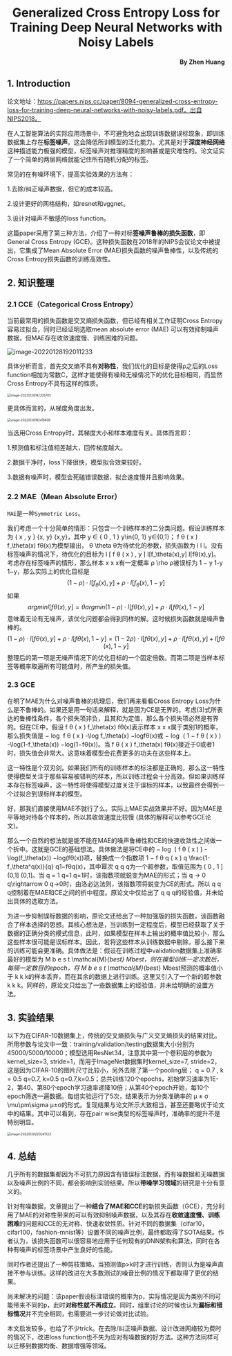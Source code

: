 # <center>Generalized Cross Entropy Loss for Training Deep Neural Networks with Noisy Labels</center>
#### <p align="right">By Zhen Huang</p>
## 1. Introduction
论文地址：https://papers.nips.cc/paper/8094-generalized-cross-entropy-loss-for-training-deep-neural-networks-with-noisy-labels.pdf。出自NIPS2018。

在人工智能算法的实际应用场景中，不可避免地会出现训练数据误标现象，即训练数据集上存在**标签噪声**。这会降低所训模型的泛化能力。尤其是对于**深度神经网络**这种描述能力极强的模型，标签噪声对推理精度的影响甚或是灾难性的。论文证实了一个简单的两层网络就能记住所有随机分配的标签。

常见的在有噪环境下，提高实验效果的方法有：

1.去除/纠正噪声数据，但它的成本较高。

2.设计更好的网格结构，如resnet和vggnet。

3.设计对噪声不敏感的loss function。

这篇paper采用了第三种方法，介绍了一种对标**签噪声鲁棒的损失函数**，即General Cross Entropy (GCE)。这种损失函数在2018年的NIPS会议论文中被提出，它集成了Mean Absolute Error (MAE)损失函数的噪声鲁棒性，以及传统的Cross Entropy损失函数的训练高效性。


## 2. 知识整理
### 2.1 CCE（Categorical Cross Entropy）

当前最常用的损失函数是交叉熵损失函数，但已经有相关工作证明Cross Entropy容易过拟合，同时已经证明选取mean absolute error (MAE) 可以有效抑制噪声数据，但MAE存在收敛速度慢、训练困难的问题。

![image-20220128192011233](C:\Users\Hz\AppData\Roaming\Typora\typora-user-images\image-20220128192011233.png)

具体分析而言，首先交叉熵不具有**对称性**，我们优化的目标是使得ρ之后的Loss function相加为常数C，这样才能使得有噪和无噪情况下的优化目标相同，而显然Cross Entropy不具有这样的性质。

<img src="C:\Users\Hz\AppData\Roaming\Typora\typora-user-images\image-20220128192205785.png" alt="image-20220128192205785" style="zoom:50%;" />

更具体而言的，从梯度角度出发。

<img src="C:\Users\Hz\AppData\Roaming\Typora\typora-user-images\image-20220128192416808.png" alt="image-20220128192416808" style="zoom:50%;" />

当选用Cross Entropy时，其梯度大小和样本难度有关。具体而言即：

1.预测值和标注值相差越大，回传梯度越大。

2.数据干净时，loss下降很快，模型拟合效果较好。

3.数据有噪声时，模型会死磕错误数据，拟合速度慢并且影响效果。



### 2.2 MAE（Mean Absolute Error）
`MAE`是一种`Symmetric Loss`。

我们考虑一个十分简单的情形：只包含一个训练样本的二分类问题。假设训练样本为 { x , y } \{x, y\} {x,y}，其中 y ∈ { 0 , 1 } y\in\{0, 1\} y∈{0,1}； f θ ( x ) f_\theta(x) fθ(x)为模型输出， θ \theta θ为待优化的参数，损失函数为 l l l。没有标签噪声的情况下，待优化的目标为 l [ f θ ( x ) , y ] l[f_\theta(x),y] l[fθ(x),y]。考虑存在标签噪声的情形，那么样本 x x x有一定概率 ρ \rho ρ被误标为 1 − y 1-y 1−y，那么实际上的优化目标是
$$
(1-\rho)\cdot l[f_\theta(x),y]+\rho \cdot l[f_\theta(x),1-y] 
$$
如果
$$
argmin​l[fθ​(x),y]=θargmin​{(1−ρ)⋅l[fθ​(x),y]+ρ⋅l[fθ​(x),1−y]}
$$
意味着无论有无噪声，该优化问题都会得到同样的解。这时候损失函数就是噪声鲁棒的。
$$
(1−ρ)⋅l[fθ​(x),y]+ρ⋅l[fθ​(x),1−y]=(1−2ρ)⋅l[fθ​(x),y]+ρ⋅{l[fθ​(x),y]+l[fθ​(x),1−y]} 
$$
整理后的第一项是无噪声情况下的优化目标的一个固定倍数。而第二项是当样本标签等概率取遍所有可能值时，所产生的损失值。



### 2.3  GCE

在明了MAE为什么对噪声鲁棒的机理后，我们再来看看Cross Entropy Loss为什么是不鲁棒的。如果还是用一句话来解释，就是因为CE是无界的。考虑(3)式所表达的鲁棒性条件，各个损失项非负，且其和为定值，那么各个损失项必然是有界的。但在CE中，假设 f θ ( x ) f_\theta(x) fθ(x)表示样本 x x x属于类别1的概率，那么损失值是 − log ⁡ f θ ( x ) -\log f_\theta(x) −logfθ(x)或 − log ⁡ ( 1 − f θ ( x ) ) -\log(1-f_\theta(x)) −log(1−fθ(x))。当 f θ ( x ) f_\theta(x) fθ(x)接近于0或者1时，损失值会非常大。这意味着模型会花费更多的功夫在这些样本上。

这一特性是个双刃剑。如果我们所有的训练样本的标注都是正确的，那么这一特性使得模型关注于那些容易被错判的样本，所以训练过程会十分高效。但如果训练样本存在标签噪声，这一特性将使得模型过度关注于误标的样本，以致最终会得到一个过拟合到误标样本的模型。

好，那我们直接使用MAE不就行了么。实际上MAE实战效果并不好。因为MAE是平等地对待各个样本的，所以其收敛速度比较慢 (具体的解释可以参考GCE论文)。

那么一个自然的想法就是能不能在MAE的噪声鲁棒性和CE的快速收敛性之间做一个折中。这就是GCE的基础想法。具体做法是将CE中的 − log ⁡ ( f θ ( x ) ) -\log(f_\theta(x)) −log(fθ(x))项，替换成一个指数项 1 − f θ q ( x ) q \frac{1-f_\theta^q(x)}{q} q1−fθq(x)，其中幂次 q q q为一个超参数，取值范围为 ( 0 , 1 ] (0,1] (0,1]。当 q = 1 q=1 q=1时，该指数项就蜕变为MAE的形式；当 q → 0 q\rightarrow 0 q→0时，由洛必达法则，该指数项将蜕变为CE的形式。所以 q q q控制着在MAE和CE之间的折中程度。原论文中仅给出了 q q q的经验值，并未给出具体的选取方法。

为进一步抑制误标数据的影响，原论文还给出了一种加强版的损失函数，该函数融合了样本选择的思想。其核心想法是，当训练到一定程度后，模型已经获取了关于数据的正确分类的模式信息，此时，如果模型在样本上输出的概率值比较小，那么这些样本很可能是误标样本。因此，若将这些样本从训练数据中剔除，那么接下来的训练可能会更准确。具体做法是：假设在训练过程中validation数据集上准确率最好的模型为 M b e s t \mathcal{M}_{best} Mbest，则在模型训练一定次数后，每隔一定数目的epoch，将 M b e s t \mathcal{M}_{best} Mbest预测的概率值小于 k k k的样本丢弃，而在其余的数据上进行训练。这里又引入了一个新的超参数 k k k。同样的，原论文只给出了一些数据集上的经验值，并未给明确的设置方法。


## 3. 实验结果
以下为在CIFAR-10数据集上，传统的交叉熵损失与广义交叉熵损失的结果对比。所用参数与论文中一致：training/validation/testing数据集大小分别为45000/5000/10000；模型选用ResNet34，注意其中第一个卷积层的参数为kernel_size=3, stride=1，而用于ImageNet数据集时kernel_size=7, stride=2，这是因为CIFAR-10的图片尺寸比较小，另外去除了第一个pooling层； q = 0.7 , k = 0.5 q=0.7, k=0.5 q=0.7,k=0.5；总共训练120个epochs，初始学习速率为1E-2，第40、第80个epoch学习速率递降10倍；从第40个epoch开始，每10个epoch筛选一遍数据。每组实验运行了5次，结果表示为分类准确率的 μ ± σ \mu\pm\sigma μ±σ的形式。复现结果与论文所示大致相当，甚至还要略优于论文中的结果。其中可以看到，存在pair wise类型的标签噪声时，准确率的提升不是特别明显。

<img src="C:\Users\Hz\AppData\Roaming\Typora\typora-user-images\image-20220128203245123.png" alt="image-20220128203245123" style="zoom:50%;" />



## 4. 总结

几乎所有的数据集都因为不可抗力原因含有错误标注数据，而有噪数据和无噪数据以及噪声比例的不同，都会影响到实验结果。所以**带噪学习领域**的研究是十分有意义的。

针对有噪数据，文章提出了一种**结合了MAE和CCE**的新损失函数（GCE），充分利用了MAE的对称性带来的可以有效抑制噪声数据，以及其存在**收敛速度慢、训练困难**的问题和CCE的无对称、快速收敛性质。针对不同的数据集（cifar10，cifar100，fashion-mnist等）设置不同的噪声比例，最终都取得了SOTA结果。作者认为，该损失函数可以很容易地应用于任何现有的DNN架构和算法，同时在各种有噪声的标签场景中产生良好的性能。

同时作者还提出了一种剪枝策略，当预测值p>k时才进行训练，否则认为是噪声直接不参与训练。这样的改进在大多数测试的噪音比例的情况下都取得了更优的结果。

尚未解决的问题：该paper假设标注错误的概率为p，实际情况是因为类别不同可能带来不同的p，此时**对称性就不再成立**。同时，组里讨论的时候也认为**漏标和错标情况**并不完全相同，也需要进一步讨论做对比试验。

本文启发较多，也给了不少trick。在去除/纠正噪声数据、设计改进网络较为费时的情况下，改进loss function也不失为应对有噪数据的好方法。这种方法同样可以迁移到数据均衡、数据增强等领域。






